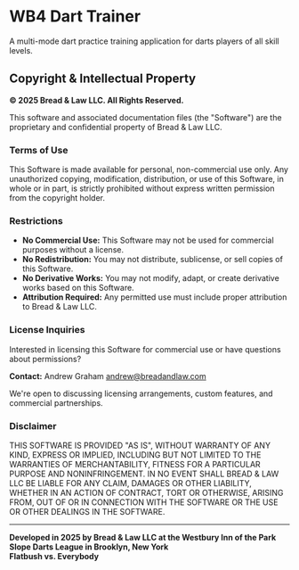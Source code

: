 # WB4 Dart Trainer

A multi-mode dart practice training application for darts players of all skill levels.

## Copyright & Intellectual Property

**© 2025 Bread & Law LLC. All Rights Reserved.**

This software and associated documentation files (the "Software") are the proprietary and confidential property of Bread & Law LLC.

### Terms of Use

This Software is made available for personal, non-commercial use only. Any unauthorized copying, modification, distribution, or use of this Software, in whole or in part, is strictly prohibited without express written permission from the copyright holder.

### Restrictions

- **No Commercial Use:** This Software may not be used for commercial purposes without a license.
- **No Redistribution:** You may not distribute, sublicense, or sell copies of this Software.
- **No Derivative Works:** You may not modify, adapt, or create derivative works based on this Software.
- **Attribution Required:** Any permitted use must include proper attribution to Bread & Law LLC.

### License Inquiries

Interested in licensing this Software for commercial use or have questions about permissions?

**Contact:** Andrew Graham andrew@breadandlaw.com

We're open to discussing licensing arrangements, custom features, and commercial partnerships.

### Disclaimer

THIS SOFTWARE IS PROVIDED "AS IS", WITHOUT WARRANTY OF ANY KIND, EXPRESS OR IMPLIED, INCLUDING BUT NOT LIMITED TO THE WARRANTIES OF MERCHANTABILITY, FITNESS FOR A PARTICULAR PURPOSE AND NONINFRINGEMENT. IN NO EVENT SHALL BREAD & LAW LLC BE LIABLE FOR ANY CLAIM, DAMAGES OR OTHER LIABILITY, WHETHER IN AN ACTION OF CONTRACT, TORT OR OTHERWISE, ARISING FROM, OUT OF OR IN CONNECTION WITH THE SOFTWARE OR THE USE OR OTHER DEALINGS IN THE SOFTWARE.

---

**Developed in 2025 by Bread & Law LLC at the Westbury Inn of the Park Slope Darts League in Brooklyn, New York**  
**Flatbush vs. Everybody**
